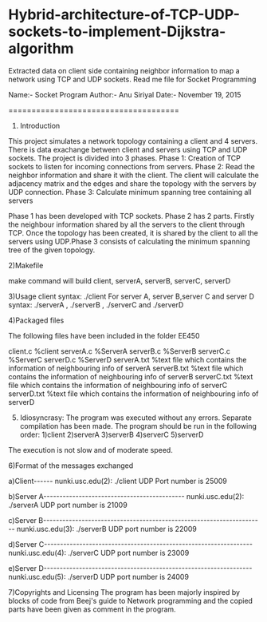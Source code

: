 # Hybrid-architecture-of-TCP-UDP-sockets-to-implement-Dijkstra-algorithm
Extracted data on client side containing neighbor information to map a network using TCP and UDP sockets.
Read me file for Socket Programming


Name:-        Socket Program
Author:-      Anu Siriyal
Date:-         November 19, 2015



=====================================
1) Introduction

This project simulates a network topology containing a client and 4 servers. There is data exachange between client and servers using TCP and UDP sockets. The project is divided into 3 phases.
Phase 1: Creation of TCP sockets to listen for incoming connections from servers.
Phase 2: Read the neighbor information and share it with the client. The client will calculate the adjacency matrix and the edges and share the topology with the servers by UDP connection.
Phase 3: Calculate minimum spanning tree containing all servers

Phase 1 has been developed with TCP sockets. Phase 2 has 2 parts. Firstly the neighbour information shared by all the servers to the client through TCP. Once the topology has been created, it is shared by the client to all the servers using UDP.Phase 3 consists of calculating the minimum spanning tree of the given topology.

2)Makefile

make command will build client, serverA, serverB, serverC, serverD

3)Usage
client 
syntax: ./client
For server A, server B,server C and server D
syntax: ./serverA , ./serverB , ./serverC and ./serverD

4)Packaged files

The following files have been included in the folder EE450

client.c  			  %client
serverA.c             %ServerA
serverB.c             %ServerB
serverC.c             %ServerC
serverD.c             %ServerD
serverA.txt           %text file which contains the information of neighbouring info of serverA
serverB.txt           %text file which contains the information of neighbouring info of serverB
serverC.txt           %text file which contains the information of neighbouring info of serverC
serverD.txt           %text file which contains the information of neighbouring info of serverD




5) Idiosyncrasy: 
The program was executed without any errors.
Separate compilation has been made.
The program should be run in the following order:
1)client
2)serverA
3)serverB
4)serverC
5)serverD

The execution is not slow and of moderate speed.



6)Format of the messages exchanged

a)Client------
nunki.usc.edu(2): ./client
UDP Port number is 25009

b)Server A--------------------------------------------
nunki.usc.edu(2): ./serverA
UDP port number is 21009

c)Server B---------------------------------------------------------------------
nunki.usc.edu(3): ./serverB
UDP port number is 22009

d)Server C-----------------------------------------------------------------
nunki.usc.edu(4): ./serverC
UDP port number is 23009

e)Server D-----------------------------------------------------------------
nunki.usc.edu(5): ./serverD
UDP port number is 24009

7)Copyrights and Licensing
The program has been majorly inspired by blocks of code from Beej's guide to Network programming and the copied parts have been given as comment in the program.
